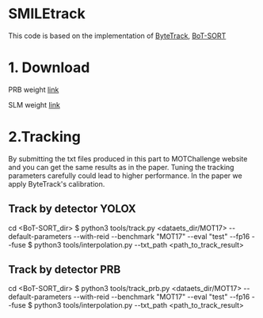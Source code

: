 # SMILEtrack
This code is based on the implementation of [ByteTrack](https://github.com/ifzhang/ByteTrack), [BoT-SORT](https://github.com/NirAharon/BoT-SORT#bot-sort)


# 1. Download
PRB weight [link](https://drive.google.com/file/d/1BBkBTbdiUgwgeQ-BWbe1i1BbYXseHU4S/view?usp=share_link)

SLM weight [link](https://drive.google.com/file/d/1RDuVo7jYBkyBR4ngnBaVQUtHL8nAaGaL/view?usp=share_link)

# 2.Tracking

By submitting the txt files produced in this part to MOTChallenge website and you can get the same results as in the paper.
Tuning the tracking parameters carefully could lead to higher performance. In the paper we apply ByteTrack's calibration.

## Track by detector YOLOX
cd <BoT-SORT_dir>
$ python3 tools/track.py <dataets_dir/MOT17> --default-parameters --with-reid --benchmark "MOT17" --eval "test" --fp16 --fuse
$ python3 tools/interpolation.py --txt_path <path_to_track_result>

## Track by detector PRB
cd <BoT-SORT_dir>
$ python3 tools/track_prb.py <dataets_dir/MOT17> --default-parameters --with-reid --benchmark "MOT17" --eval "test" --fp16 --fuse
$ python3 tools/interpolation.py --txt_path <path_to_track_result>

